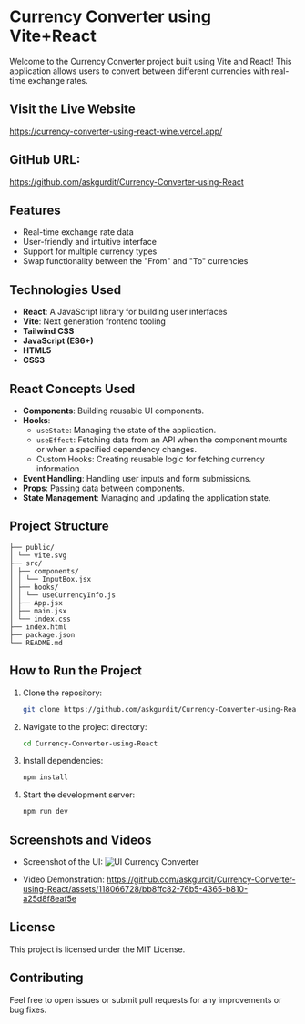 # Currency Converter using Vite+React

Welcome to the Currency Converter project built using Vite and React! This application allows users to convert between different currencies with real-time exchange rates.

## Visit the Live Website
https://currency-converter-using-react-wine.vercel.app/

## GitHub URL: 
https://github.com/askgurdit/Currency-Converter-using-React

## Features
- Real-time exchange rate data
- User-friendly and intuitive interface
- Support for multiple currency types
- Swap functionality between the "From" and "To" currencies

## Technologies Used
- **React**: A JavaScript library for building user interfaces
- **Vite**: Next generation frontend tooling
- **Tailwind CSS**
- **JavaScript (ES6+)**
- **HTML5**
- **CSS3**

## React Concepts Used
- **Components**: Building reusable UI components.
- **Hooks**:
  - `useState`: Managing the state of the application.
  - `useEffect`: Fetching data from an API when the component mounts or when a specified dependency changes.
  - Custom Hooks: Creating reusable logic for fetching currency information.
- **Event Handling**: Handling user inputs and form submissions.
- **Props**: Passing data between components.
- **State Management**: Managing and updating the application state.

## Project Structure
```Currency-Converter-using-React/
├── public/
│ └── vite.svg
├── src/
│ ├── components/
│ │ └── InputBox.jsx
│ ├── hooks/
│ │ └── useCurrencyInfo.js
│ ├── App.jsx
│ ├── main.jsx
│ └── index.css
├── index.html
├── package.json
└── README.md
```


## How to Run the Project
1. Clone the repository:
    ```sh
    git clone https://github.com/askgurdit/Currency-Converter-using-React
    ```
2. Navigate to the project directory:
    ```sh
    cd Currency-Converter-using-React
    ```
3. Install dependencies:
    ```sh
    npm install
    ```
4. Start the development server:
    ```sh
    npm run dev
    ```

## Screenshots and Videos
- Screenshot of the UI: ![UI Currency Converter](https://github.com/askgurdit/Currency-Converter-using-React/assets/118066728/cd91a05d-e712-4fc2-8c44-de8791e73b5e)

- Video Demonstration: 
https://github.com/askgurdit/Currency-Converter-using-React/assets/118066728/bb8ffc82-76b5-4365-b810-a25d8f8eaf5e


## License
This project is licensed under the MIT License.

## Contributing
Feel free to open issues or submit pull requests for any improvements or bug fixes.
